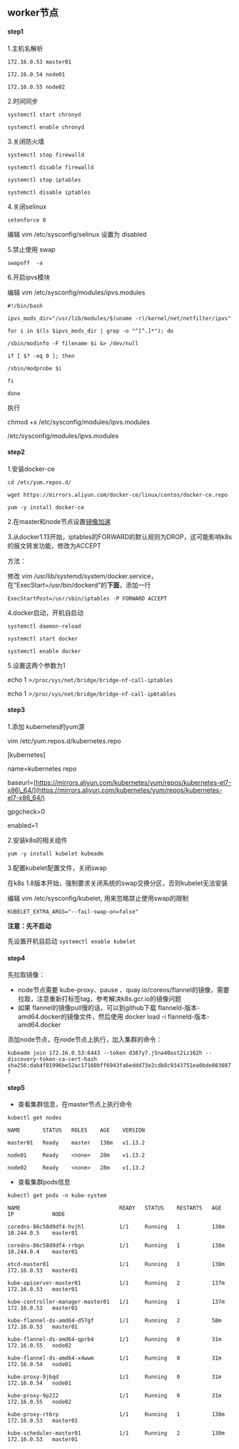 ## worker节点

#### step1

1.主机名解析

`172.16.0.53 master01`

`172.16.0.54 node01`

`172.16.0.55 node02`

2.时间同步

`systemctl start chronyd`

`systemctl enable chronyd`

3.关闭防火墙

`systemctl stop firewalld`

`systemctl disable firewalld`

`systemctl stop iptables`

`systemctl disable iptables`

4.关闭selinux

`setenforce 0`

编辑 vim /etc/sysconfig/selinux 设置为 disabled

5.禁止使用 swap

`swapoff  -a`

6.开启ipvs模块

编辑 vim /etc/sysconfig/modules/ipvs.modules

`#!/bin/bash`

`ipvs_mods_dir="/usr/lib/modules/$(uname -r)/kernel/net/netfilter/ipvs"`

`for i in $(ls $ipvs_mods_dir | grep -o "^[^.]*"); do`

`/sbin/modinfo -F filename $i &> /dev/null`

`if [ $? -eq 0 ]; then`

`/sbin/modprobe $i`

`fi`

`done`

执行

chmod +x /etc/sysconfig/modules/ipvs.modules

/etc/sysconfig/modules/ipvs.modules

#### step2

1.安装docker-ce

`cd /etc/yum.repos.d/`

`wget https://mirrors.aliyun.com/docker-ce/linux/centos/docker-ce.repo`

`yum -y install docker-ce`

2.在master和node节点设置[镜像加速](http://www.dockerk8s.net/docker/3image/2image-add-speed.html)

3.从docker1.13开始，iptables的FORWARD的默认规则为DROP，这可能影响k8s的报文转发功能，修改为ACCEPT

方法：

修改 vim /usr/lib/systemd/system/docker.service，在“ExecStart=/usr/bin/dockerd”的**下面**，添加一行

`ExecStartPost=/usr/sbin/iptables -P FORWARD ACCEPT`

4.docker启动，开机自启动

`systemctl daemon-reload`

`systemctl start docker`

`systemctl enable docker`

5.设置这两个参数为1

echo 1 &gt;`/proc/sys/net/bridge/bridge-nf-call-iptables`

echo 1 &gt;`/proc/sys/net/bridge/bridge-nf-call-ip6tables`

#### step3

1.添加 kubernetes的yum源

vim /etc/yum.repos.d/kubernetes.repo

\[kubernetes\]

name=kubernetes repo

baseurl=[https://mirrors.aliyun.com/kubernetes/yum/repos/kubernetes-el7-x86\_64/](https://mirrors.aliyun.com/kubernetes/yum/repos/kubernetes-el7-x86_64/)

gpgcheck=0

enabled=1

2.安装k8s的相关组件

`yum -y install kubelet kubeadm`

3.配置kubelet配置文件，关闭swap

在k8s 1.8版本开始，强制要求关闭系统的swap交换分区，否则kubelet无法安装

编辑 vim /etc/sysconfig/kubelet, 用来忽略禁止使用swap的限制

`KUBELET_EXTRA_ARGS="--fail-swap-on=false"`

**注意：先不启动**

先设置开机自启动 `systemctl enable kubelet`

#### step4

先拉取镜像：

* node节点需要 kube-proxy、pause 、quay.io/coreos/flannel的镜像，需要拉取，注意重新打标签tag，参考解决k8s.gcr.io的镜像问题
* 如果 flannel的镜像pull慢的话，可以到github下载 flanneld-版本-amd64.docker的镜像文件，然后使用 docker load -i flanneld-版本-amd64.docker

添加node节点，在node节点上执行，加入集群的命令：

`kubeadm join 172.16.0.53:6443 --token d387y7.j5na40ast2iz162h --discovery-token-ca-cert-hash sha256:dab4f81996be52ac17160bff6943fa6eddd73e2cdb8c9343751ea0bde083087f`



#### step5

* 查看集群信息，在master节点上执行命令

`kubectl get nodes`

`NAME       STATUS   ROLES    AGE    VERSION`

`master01   Ready    master   136m   v1.13.2`

`node01     Ready    <none>   28m    v1.13.2`

`node02     Ready    <none>   28m    v1.13.2`

* 查看集群pods信息

`kubectl get pods -n kube-system`

`NAME                               READY   STATUS    RESTARTS   AGE    IP            NODE`

`coredns-86c58d9df4-hvjhl           1/1     Running   1          138m   10.244.0.5    master01`

`coredns-86c58d9df4-rrbgn           1/1     Running   1          138m   10.244.0.4    master01`

`etcd-master01                      1/1     Running   1          138m   172.16.0.53   master01`

`kube-apiserver-master01            1/1     Running   2          137m   172.16.0.53   master01`

`kube-controller-manager-master01   1/1     Running   1          137m   172.16.0.53   master01`

`kube-flannel-ds-amd64-d57gf        1/1     Running   2          58m    172.16.0.53   master01`

`kube-flannel-ds-amd64-qprb4        1/1     Running   0          31m    172.16.0.55   node02`

`kube-flannel-ds-amd64-x4wwm        1/1     Running   0          31m    172.16.0.54   node01`

`kube-proxy-9jbqd                   1/1     Running   0          31m    172.16.0.54   node01`

`kube-proxy-9p222                   1/1     Running   0          31m    172.16.0.55   node02`

`kube-proxy-rt6rp                   1/1     Running   1          138m   172.16.0.53   master01`

`kube-scheduler-master01            1/1     Running   2          138m   172.16.0.53   master01`

